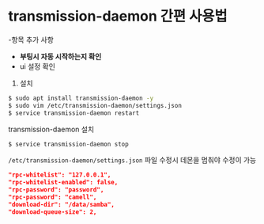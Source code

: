 transmission-daemon 간편 사용법
==============================

-항목 추가 사항
  - **부팅시 자동 시작하는지 확인**
  - ui 설정 확인

1. 설치
```bash
$ sudo apt install transmission-daemon -y
$ sudo vim /etc/transmission-daemon/settings.json
$ service transmission-daemon restart
```
transmission-daemon 설치

```bash
$ service transmission-daemon stop
```
`/etc/transmission-daemon/settings.json` 파일 수정시 데몬을 멈춰야 수정이 가능

```json
"rpc-whitelist": "127.0.0.1",
"rpc-whitelist-enabled": false,
"rpc-password": "password",
"rpc-password": "camell",
"download-dir": "/data/samba",
"download-queue-size": 2,
```
